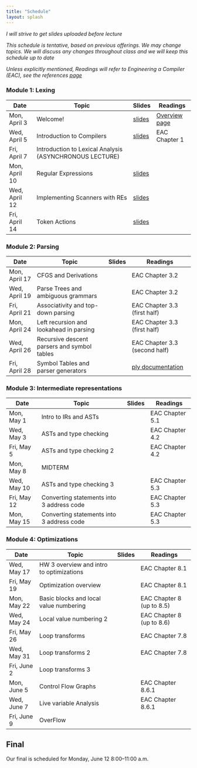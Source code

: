 ```yaml
---
title: "Schedule"
layout: splash
---
```


_I will strive to get slides uploaded before lecture_

_This schedule is tentative, based on previous offerings. We may change topics. We will discuss any changes throughout class and we will keep this schedule up to date_

_Unless explicitly mentioned, Readings will refer to Engineering a Compiler (EAC), see the references [page](https://sorensenucsc.github.io/CSE110A-sp2023/references.html)_

### Module 1: Lexing

| Date             | Topic    | Slides |   Readings
|------------------|----------|--------|----------------
| Mon, April 3    | Welcome!  |  [slides](lectures/CSE110AApril3_sp2023.pdf)   | [Overview page](https://sorensenucsc.github.io/CSE110A-sp2023/overview.html)
| Wed, April 5    | Introduction to Compilers | [slides](lectures/CSE110AApril5_sp2023.pdf)  | EAC Chapter 1
| Fri, April 7     | Introduction to Lexical Analysis (ASYNCHRONOUS LECTURE)  |  |
| Mon, April 10     |  Regular Expressions | [slides](lectures/CSE110AApril10_sp2023.pdf)  | 
| Wed, April 12     |  Implementing Scanners with REs | [slides](lectures/CSE110AApril12_sp2023.pdf) | 
| Fri, April 14     |  Token Actions  | [slides](lectures/CSE110AApril14_sp2023.pdf) | 

### Module 2: Parsing

| Date             | Topic    | Slides |   Readings
|------------------|----------|--------|----------------
| Mon, April 17     | CFGS and Derivations |  | EAC Chapter 3.2
| Wed, April 19     |  Parse Trees and ambiguous grammars   | | EAC Chapter 3.2
| Fri, April 21     | Associativity and top-down parsing   |   | EAC Chapter 3.3 (first half)
| Mon, April 24     | Left recursion and lookahead in parsing    |  | EAC Chapter 3.3 (first half)
| Wed, April 26     | Recursive descent parsers and symbol tables   |   | EAC Chapter 3.3 (second half)
| Fri, April 28     | Symbol Tables and parser generators |   | [ply documentation](https://www.dabeaz.com/ply/ply.html)


### Module 3: Intermediate representations

| Date             | Topic    | Slides |   Readings
|------------------|----------|--------|----------------
| Mon, May 1      | Intro to IRs and ASTs | |EAC Chapter 5.1
| Wed, May 3      | ASTs and type checking | | EAC Chapter 4.2
| Fri, May 5     | ASTs and type checking 2  | | EAC Chapter 4.2
| Mon, May 8     | MIDTERM ||
| Wed, May 10     | ASTs and type checking 3 |  | EAC Chapter 5.3
| Fri, May 12     | Converting statements into 3 address code | | EAC Chapter 5.3
| Mon, May 15      | Converting statements into 3 address code | | EAC Chapter 5.3

### Module 4: Optimizations

| Date             | Topic    | Slides |   Readings
|------------------|----------|--------|----------------
| Wed, May 17     |  HW 3 overview and intro to optimizations        | | EAC Chapter 8.1
| Fri, May 19     |  Optimization overview |  | EAC Chapter 8.1
| Mon, May 22     | Basic blocks and local value numbering |  | EAC Chapter 8 (up to 8.5)
| Wed, May 24     | Local value numbering 2 |  | EAC Chapter 8 (up to 8.6)
| Fri, May 26     | Loop transforms |   | EAC Chapter 7.8
| Wed, May 31     | Loop transforms 2 |  | EAC Chapter 7.8
| Fri, June 2     | Loop transforms 3|  |
| Mon, June 5     | Control Flow Graphs |  | EAC Chapter 8.6.1
| Wed, June 7     | Live variable Analysis || EAC Chapter 8.6.1
| Fri, June 9     | OverFlow

## Final

Our final is scheduled for Monday, June 12	8:00–11:00 a.m.
